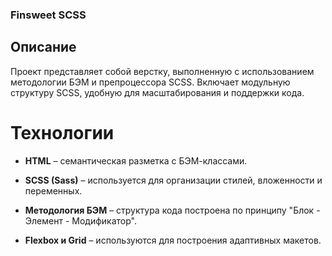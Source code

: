 ### Finsweet SCSS

## Описание

Проект представляет собой верстку, выполненную с использованием методологии БЭМ и препроцессора SCSS. Включает модульную структуру SCSS, удобную для масштабирования и поддержки кода.

# Технологии

- **HTML** – семантическая разметка с БЭМ-классами.

- **SCSS (Sass)** – используется для организации стилей, вложенности и переменных.

- **Методология БЭМ** – структура кода построена по принципу "Блок - Элемент - Модификатор".

- **Flexbox и Grid** – используются для построения адаптивных макетов.